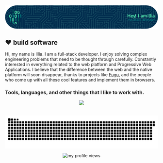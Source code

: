 ![Header](./img/github-header.png)

## :heart: build software

Hi, my name is Illia. I am a full-stack developer. I enjoy solving complex engineering problems that need to be thought
through carefully. Constantly interested in everything related to the web platform and Progressive Web Applications. I
believe that the difference between the web and the native platform will soon disappear, thanks to projects
like [Fugu](https://fugu-tracker.web.app/), and the people who come up with all these cool features and implement them
in browsers.

<h3>Tools, languages, and other things that I like to work with.</h3>
<p align="center">
  <a href="https://skillicons.dev">
    <img src="https://skillicons.dev/icons?i=js,html,css,apollo,astro,docker,figma,git,github,graphql,nestjs,nextjs,remix,nodejs,npm,pnpm,bun,react,supabase,svelte,tailwind,terraform,ts,neovim,vite,vitest,webstorm,svelte" />
  </a>
</p>

<p align="center">&nbsp;<img align="center" src="snake.svg" alt="my github stats in game" /></p>

<p align="center"> <img src="https://komarev.com/ghpvc/?username=barto-dev&label=Profile%20views&color=brightgreen&style=flat" alt="my profile views" /></p>
<!--
**Barto-dev/Barto-dev** is a ✨ _special_ ✨ repository because its `README.md` (this file) appears on your GitHub profile.
### Hi there 👋
Here are some ideas to get you started:
![alt text](https://i.ibb.co/0BGM10V/logo.png)

- 🔭 I’m currently working on ...
- 🌱 I’m currently learning ...
- 👯 I’m looking to collaborate on ...
- 🤔 I’m looking for help with ...
- 💬 Ask me about ...
- 📫 How to reach me: ...
- 😄 Pronouns: ...
- ⚡ Fun fact: ...
  -->
